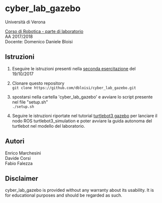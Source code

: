 # cyber_lab_gazebo

Università di Verona

[Corso di Robotica - parte di laboratorio](http://profs.scienze.univr.it/~bloisi/corsi/robotica.html)<br>
AA 2017/2018<br>
Docente: Domenico Daniele Bloisi

## Istruzioni

1. Eseguire le istruzioni presenti nella [seconda esercitazione](http://profs.scienze.univr.it/~bloisi/corsi/robotica.html#ese2) del 19/10/2017

2. Clonare questo repository<br>
```git clone https://github.com/dbloisi/cyber_lab_gazebo.git``` 

3. spostarsi nella cartella 'cyber_lab_gazebo' e avviare lo script presente nel file "setup.sh"<br>
```./setup.sh```

4. Seguire le istruzioni riportate nel tutorial [turtlebot3 gazebo](http://turtlebot3.robotis.com/en/latest/simulation.html#gazebo-3d) per lanciare il nodo ROS turtlebot3_simulation e poter avviare la guida autonoma del turtlebot nel modello del laboratorio.

## Autori
Enrico Marchesini<br>
Davide Corsi<br>
Fabio Falezza

## Disclaimer
cyber_lab_gazebo is provided without any warranty about its usability. It is for educational purposes and should be regarded as such.



